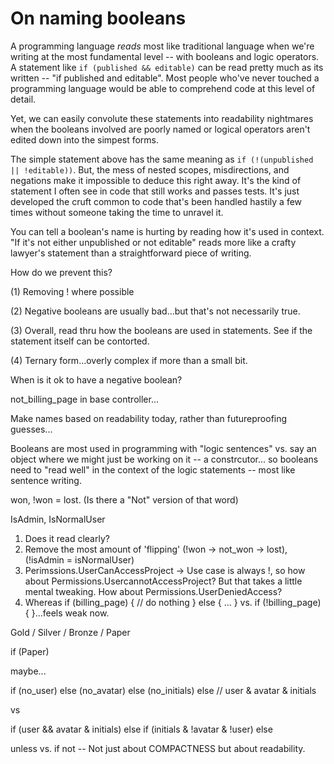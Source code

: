 # On naming booleans

A programming language _reads_ most like traditional language when we're writing at the most fundamental level -- with booleans and logic operators. A statement like `if (published && editable)` can be read pretty much as its written -- "if published and editable".  Most people who've never touched a programming language would be able to comprehend code at this level of detail.

Yet, we can easily convolute these statements into readability nightmares when the booleans involved are poorly named or logical operators aren't edited down into the simpest forms.

The simple statement above has the same meaning as `if (!(unpublished || !editable))`. But, the mess of nested scopes, misdirections, and negations make it impossible to deduce this right away. It's the kind of statement I often see in code that still works and passes tests. It's just developed the cruft common to code that's been handled hastily a few times without someone taking the time to unravel it.

You can tell a boolean's name is hurting by reading how it's used in context. "If it's not either unpublished or not editable" reads more like a crafty lawyer's statement than a straightforward piece of writing. 


How do we prevent this?

(1) Removing ! where possible

(2) Negative booleans are usually bad...but that's not necessarily true.

(3) Overall, read thru how the booleans are used in statements. See if the statement itself can be contorted.

(4) Ternary form...overly complex if more than a small bit.


When is it ok to have a negative boolean?

not_billing_page in base controller...

Make names based on readability today, rather than futureproofing guesses... 


Booleans are most used in programming with "logic sentences" vs. say an object where we might just be working on it -- a constrcutor... so booleans need to "read well" in the context of the logic statements -- most like sentence writing.

won, !won = lost. (Is there a "Not" version of that word)

IsAdmin, IsNormalUser

1. Does it read clearly?
2. Remove the most amount of 'flipping' (!won -> not_won -> lost), (!isAdmin = isNormalUser)
3. Perimssions.UserCanAccessProject -> Use case is always !, so how about Permissions.UsercannotAccessProject? But that takes a little mental tweaking. How about Permissions.UserDeniedAccess?
3. Whereas if (billing_page) { // do nothing } else { ... } vs. if (!billing_page) {  }...feels weak now.


Gold / Silver / Bronze / Paper

if (Paper)

maybe...

if (no_user)
else (no_avatar)
else (no_initials)
else // user & avatar & initials

vs

if (user && avatar & initials)
else if (initials & !avatar & !user)
else


unless vs. if not -- Not just about COMPACTNESS but about readability.
